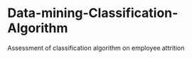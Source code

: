 # Data-mining-Classification-Algorithm
Assessment of classification algorithm on employee attrition

